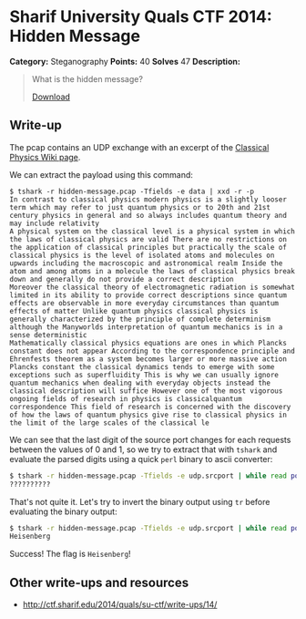 # Sharif University Quals CTF 2014: Hidden Message

**Category:** Steganography
**Points:** 40
**Solves** 47
**Description:**

> What is the hidden message?
>
> [Download](hidden-message.pcap)

## Write-up

The pcap contains an UDP exchange with an excerpt of the [Classical Physics Wiki page](http://en.wikipedia.org/wiki/Classical_physics#Comparison_with_modern_physics).

We can extract the payload using this command:

```
$ tshark -r hidden-message.pcap -Tfields -e data | xxd -r -p
In contrast to classical physics modern physics is a slightly looser term which may refer to just quantum physics or to 20th and 21st century physics in general and so always includes quantum theory and may include relativity
A physical system on the classical level is a physical system in which the laws of classical physics are valid There are no restrictions on the application of classical principles but practically the scale of classical physics is the level of isolated atoms and molecules on upwards including the macroscopic and astronomical realm Inside the atom and among atoms in a molecule the laws of classical physics break down and generally do not provide a correct description
Moreover the classical theory of electromagnetic radiation is somewhat limited in its ability to provide correct descriptions since quantum effects are observable in more everyday circumstances than quantum effects of matter Unlike quantum physics classical physics is generally characterized by the principle of complete determinism although the Manyworlds interpretation of quantum mechanics is in a sense deterministic
Mathematically classical physics equations are ones in which Plancks constant does not appear According to the correspondence principle and Ehrenfests theorem as a system becomes larger or more massive action  Plancks constant the classical dynamics tends to emerge with some exceptions such as superfluidity This is why we can usually ignore quantum mechanics when dealing with everyday objects instead the classical description will suffice However one of the most vigorous ongoing fields of research in physics is classicalquantum correspondence This field of research is concerned with the discovery of how the laws of quantum physics give rise to classical physics in the limit of the large scales of the classical le
```
We can see that the last digit of the source port changes for each requests between the values of 0 and 1, so we try to extract that with `tshark` and evaluate the parsed digits using a quick `perl` binary to ascii converter:
```bash
$ tshark -r hidden-message.pcap -Tfields -e udp.srcport | while read port; do echo -n ${port: -1}; done | perl -lpe '$_=pack"B*",$_'
??????????
```

That's not quite it. Let's try to invert the binary output using `tr` before evaluating the binary output:

```bash
$ tshark -r hidden-message.pcap -Tfields -e udp.srcport | while read port; do echo -n ${port: -1}; done | tr 01 10 | perl -lpe '$_=pack"B*",$_'
Heisenberg
```

Success! The flag is `Heisenberg`!

## Other write-ups and resources

* <http://ctf.sharif.edu/2014/quals/su-ctf/write-ups/14/>
